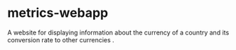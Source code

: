 # metrics-webapp
A website for displaying information about the currency of a country and its conversion rate to other currencies .
